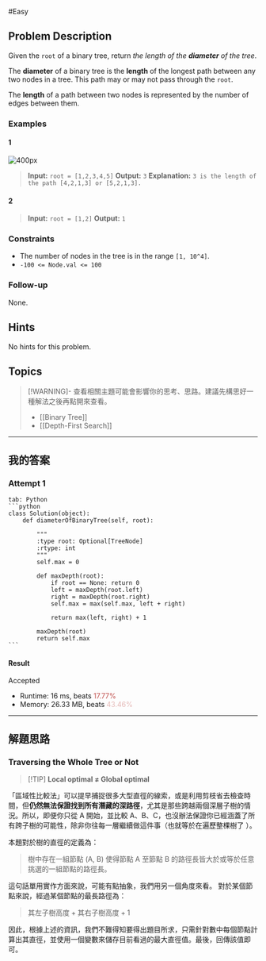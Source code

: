 #Easy 
## Problem Description
Given the `root` of a binary tree, return _the length of the **diameter** of the tree_.

The **diameter** of a binary tree is the **length** of the longest path between any two nodes in a tree. This path may or may not pass through the `root`.

The **length** of a path between two nodes is represented by the number of edges between them.

### Examples
#### 1
![400px](https://assets.leetcode.com/uploads/2021/03/06/diamtree.jpg)
> **Input:** `root = [1,2,3,4,5]`
> **Output:** `3`
> **Explanation:** `3 is the length of the path [4,2,1,3] or [5,2,1,3].`
#### 2
> **Input:** `root = [1,2]`
> **Output:** `1`

### Constraints
- The number of nodes in the tree is in the range `[1, 10^4]`.
- `-100 <= Node.val <= 100`
### Follow-up
None.

## Hints
No hints for this problem.

## Topics
> [!WARNING]- 查看相關主題可能會影響你的思考、思路。建議先構思好一種解法之後再點開來查看。
> - [[Binary Tree]]
> - [[Depth-First Search]]

---
## 我的答案
### Attempt 1
~~~tabs
tab: Python
```python
class Solution(object):
    def diameterOfBinaryTree(self, root):

        """
        :type root: Optional[TreeNode]
        :rtype: int
        """
        self.max = 0

        def maxDepth(root):
            if root == None: return 0
            left = maxDepth(root.left)
            right = maxDepth(root.right)
            self.max = max(self.max, left + right)

            return max(left, right) + 1

        maxDepth(root)
        return self.max
```
~~~

#### Result
Accepted
- Runtime: $16$ ms, beats <font color="#c0504d">17.77%</font>
- Memory: 26.33 MB, beats <font color="#e5b9b7">43.46%</font>

---
## 解題思路
### Traversing the Whole Tree or Not

> [!TIP] **Local optimal ≠ Global optimal**

「區域性比較法」可以提早捕捉很多大型直徑的線索，或是利用剪枝省去檢查時間，但**仍然無法保證找到所有潛藏的深路徑**，尤其是那些跨越兩個深層子樹的情況。所以，即便你只從 A 開始，並比較 A、B、C，也沒辦法保證你已經涵蓋了所有跨子樹的可能性，除非你往每一層繼續做這件事（也就等於在遍歷整棵樹了 ）。

本題對於樹的直徑的定義為：
> 樹中存在一組節點 (A, B) 使得節點 A 至節點 B 的路徑長皆大於或等於任意挑選的一組節點的路徑長。

這句話單用實作方面來說，可能有點抽象，我們用另一個角度來看。
對於某個節點來說，經過某個節點的最長路徑為：
> $\text{其左子樹高度} + \text{其右子樹高度} + 1$

因此，根據上述的資訊，我們不難得知要得出題目所求，只需針對數中每個節點計算出其直徑，並使用一個變數來儲存目前看過的最大直徑值。最後，回傳該值即可。